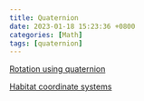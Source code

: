 ```yaml
---
title: Quaternion
date: 2023-01-18 15:23:36 +0800
categories: [Math]
tags: [quaternion]
---
```


[Rotation using quaternion](https://www.euclideanspace.com/maths/algebra/realNormedAlgebra/quaternions/transforms/index.htm)

[Habitat coordinate systems](https://colab.research.google.com/github/eundersander/habitat-sim/blob/eundersander/coordinate_system_tutorial/examples/tutorials/colabs/coordinate_frame_tutorial.ipynb#scrollTo=hI4BTyHy4tFY)
